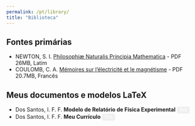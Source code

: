 ```yaml
---
permalink: /pt/library/
title: "Biblioteca"
---
```

<head>
<style>
.button {
  border: none;
  border-radius: 4px;
  border-color: none;
  color: white;
  padding: 2px 6px;
  text-align: center;
  text-decoration: none;
  display: inline-block;
  font-size: 100%;
  /* margin: 4px 2px; */
  cursor: pointer;
}

.button:hover {
  opacity: 0.5;
}

.button1 {background-color: #0092ca;} /* BibTeX, Blue */
.button2 {background-color: #009200;} /* Article, Green */
.button3 {background-color: #850000;} /* PDF, Red */
.button4 {background-color: #b366ff;} /* Preprint, Purple */
.button5 {background-color: #ff8080;} /* Code, Red */
</style>
</head>


## Fontes primárias
  * NEWTON, S. I. [Philosophiæ Naturalis Principia Mathematica](https://drive.google.com/uc?export=download&id=1AgQ2Y2nrmTKlgmlNgiUonQHqcWoajI99) - PDF 26MB, Latim
  * COULOMB, C. A. [Mémoires sur l’électricité et le magnétisme](https://archive.org/download/mmoiressurllectr00coul/mmoiressurllectr00coul.pdf) - PDF 20.7MB, Francês


## Meus documentos e modelos LaTeX
* Dos Santos, I. F. F. **Modelo de Relatório de Física Experimental**
   <a href="https://www.overleaf.com/read/zwpkhfkffxgy" style="font-size:90%"><button class="button button1">TeX</button></a>
* Dos Santos, I. F. F. **Meu Currículo**
   <a href="https://www.overleaf.com/read/xjhghrzxqvky" style="font-size:90%"><button class="button button1">TeX</button></a>
